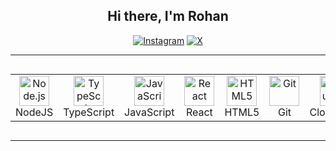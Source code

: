 <div align="center">

## Hi there, I'm Rohan




[![Instagram](https://img.shields.io/badge/Instagram-E4405F?style=for-the-badge&logo=instagram&logoColor=white)](https://www.instagram.com/rohan_asif_17)
[![X](https://img.shields.io/badge/-000000?style=for-the-badge&logo=x&logoColor=white)](https://x.com/rohan_asif_17)

---

<div style="display: flex; align-items: flex-start; justify-content: center;">
  <table align="center">
    <tr>
      <td align="center" width="85">
        <img src="https://skillicons.dev/icons?i=nodejs" width="48" height="48" alt="Node.js" />
        <br>NodeJS
      </td>
      <td align="center" width="85">
        <img src="https://skillicons.dev/icons?i=typescript" width="48" height="48" alt="TypeScript" />
        <br>TypeScript
      </td>
      <td align="center" width="85">
        <img src="https://skillicons.dev/icons?i=javascript" width="48" height="48" alt="JavaScript" />
        <br>JavaScript
      </td>
      <td align="center" width="85">
        <img src="https://skillicons.dev/icons?i=react" width="48" height="48" alt="React" />
        <br>React
      </td>
      <td align="center" width="85">
        <img src="https://skillicons.dev/icons?i=html" width="48" height="48" alt="HTML5" />
        <br>HTML5
      </td>
      <td align="center" width="85">
        <img src="https://skillicons.dev/icons?i=git" width="48" height="48" alt="Git" />
        <br>Git
      </td>
      <td align="center" width="85">
      <img src="https://encrypted-tbn0.gstatic.com/images?q=tbn:ANd9GcQ3Lr-sqt1y-yVxzrH47z8uN_f70jycA1GKUg&s" width="48" height="48" alt="Cloudinary" />
      <br>Cloudinary
    </td>
       <td align="center" width="85">
          <img src="https://www.vectorlogo.zone/logos/getpostman/getpostman-icon.svg" width="48" height="48" alt="Postman" />
          <br>Postman
        </td>
      </tr>
    </table>
  </div>

---
</div>
